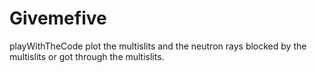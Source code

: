 # Givemefive
playWithTheCode
plot the multislits and the neutron rays blocked by the multislits or got through the multislits.
